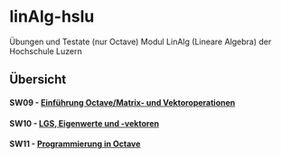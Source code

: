 # linAlg-hslu
Übungen und Testate (nur Octave) Modul LinAlg (Lineare Algebra) der Hochschule Luzern


## Übersicht
#### SW09 - [Einführung Octave/Matrix- und Vektoroperationen](https://github.com/AdWiAdWi/linAlg-hslu/tree/master/SW09)
#### SW10 - [LGS, Eigenwerte und -vektoren](https://github.com/AdWiAdWi/linAlg-hslu/tree/master/SW10)
#### SW11 - [Programmierung in Octave](https://github.com/AdWiAdWi/linAlg-hslu/tree/master/SW11)


